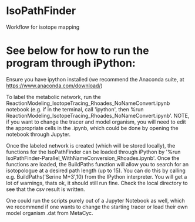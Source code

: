 # IsoPathFinder
Workflow for isotope mapping


# See below for how to run the program through iPython:

Ensure you have ipython installed (we recommend the Anaconda suite, at https://www.anaconda.com/download/)

To label the metabolic network, run the ReactionModeling_IsotopeTracing_Rhoades_NoNameConvert.ipynb notebook (e.g. if in the terminal, call 'ipython', then %run ReactionModeling_IsotopeTracing_Rhoades_NoNameConvert.ipynb'. NOTE, if you want to change the tracer and model organism, you will need to edit the appropriate cells in the .ipynb, which could be done by opening the notebook through Jupyter.

Once the labeled network is created (which will be stored locally), the functions for the IsoPathFinder can be loaded through iPython by '%run IsoPathFinder-Parallel_WithNameConversion_Rhoades.ipynb'. Once the functions are loaded, the BuildPaths function will allow you to search for an isotopologue at a desired path length (up to 15). You can do this by calling e.g. BuildPaths('Serine M+3',10) from the IPython interpreter. You will get a lot of warnings, thats ok, it should still run fine. Check the local directory to see that the csv result is written.

One could run the scripts purely out of a Jupyter Notebook as well, which we recommend if one wants to change the starting tracer or load their own model organism .dat from MetaCyc.
